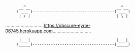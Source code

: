           __^__                                      __^__
         ( ___ )------------------------------------( ___ )
          | / |                                      | \ |
             
..............................https://obscure-eyrie-06745.herokuapp.com..............................
 
          |___|                                      |___|
         (_____)------------------------------------(_____) 
